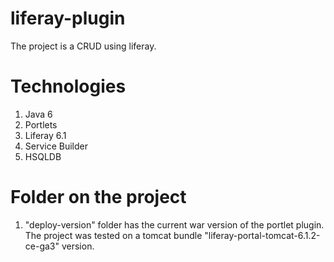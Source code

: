 liferay-plugin
==============
The project is a CRUD using liferay. 

Technologies 
==============
1. Java 6
2. Portlets
3. Liferay 6.1
4. Service Builder
5. HSQLDB

Folder on the project
==============
1. "deploy-version" folder has the current war version of the portlet plugin. The project was tested on a tomcat bundle "liferay-portal-tomcat-6.1.2-ce-ga3" version.
 
